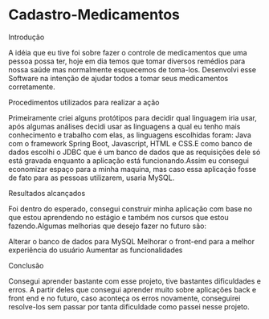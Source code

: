 # Cadastro-Medicamentos

Introdução

A idéia que eu tive foi sobre fazer o controle de medicamentos que uma pessoa possa ter, hoje em dia temos que tomar diversos remédios para nossa saúde mas normalmente esquecemos de toma-los.
Desenvolvi esse Software na intenção de ajudar todos a tomar seus medicamentos corretamente.

Procedimentos utilizados para realizar a ação

Primeiramente criei alguns protótipos para decidir qual linguagem iria usar, após algumas análises decidi usar as linguagens a qual eu tenho mais conhecimento e trabalho com elas, as linguagens escolhidas foram: Java com o framework Spring Boot, Javascript, HTML e CSS.E como banco de dados escolhi o JDBC que é um banco de dados que as requisições dele só está gravada enquanto a aplicação está funcionando.Assim eu consegui economizar espaço para a minha maquina, mas caso essa aplicação fosse de fato para as pessoas utilizarem, usaria MySQL.

Resultados alcançados

Foi dentro do esperado, consegui construir minha aplicação  com base no que estou aprendendo no estágio e também nos cursos que estou fazendo.Algumas melhorias que desejo fazer no futuro são:

Alterar o banco de dados para MySQL
Melhorar o front-end para a melhor experiência do usuário
Aumentar as funcionalidades





Conclusão

Consegui aprender bastante com esse projeto, tive bastantes dificuldades e erros. A partir deles que consegui aprender muito sobre aplicações back e front end e no futuro, caso aconteça os erros novamente, conseguirei resolve-los sem passar por tanta dificuldade como passei nesse projeto.



